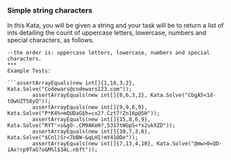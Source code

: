 ### Simple string characters

In this Kata, you will be given a string and your task will be to return a list of ints detailing the count of uppercase letters, lowercase, numbers and special characters, as follows.

```Solve("*'&ABCDabcde12345") = [4,5,5,3]. 
--the order is: uppercase letters, lowercase, numbers and special characters.
***
Example Tests: 

```assertArrayEquals(new int[]{1,18,3,2}, Kata.Solve("Codewars@codewars123.com"));
        assertArrayEquals(new int[]{8,6,3,2}, Kata.Solve("CbgA5<1d-tOwUZTS8yQ"));
        assertArrayEquals(new int[]{9,9,6,9}, Kata.Solve("P*K4%>mQUDaG$h=cx2?.Czt7!Zn16p@5H"));
        assertArrayEquals(new int[]{15,8,6,9}, Kata.Solve("RYT'>s&gO-.CM9AKeH?,5317tWGpS<*x2ukXZD"));
        assertArrayEquals(new int[]{10,7,3,6}, Kata.Solve("$Cnl)Sr<7bBW-&qLHI!mY41ODe"));
        assertArrayEquals(new int[]{7,13,4,10}, Kata.Solve("@mw>0=QD-iAx!rp9TaG?o&M%l$34L.nbft"));